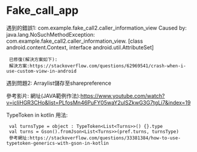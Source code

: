 # Fake_call_app
遇到的錯誤1:
com.example.fake_call2.caller_information_view
     Caused by: java.lang.NoSuchMethodException: com.example.fake_call2.caller_information_view.<init> [class android.content.Context, interface android.util.AttributeSet]
     
     已修復(解決方案如下):
     解決方案:https://stackoverflow.com/questions/62969541/crash-when-i-use-custom-view-in-android
遇到問題2:
Arraylist儲存至sharepreference
     
參考影片:
     網址(JAVA範例作法):https://www.youtube.com/watch?v=jcliHGR3CHo&list=PLfosMn46PuFY05waY2ulSZkwG3G7tgLi7&index=19
     
TypeToken in kotlin 用法:
     
     val turnsType = object : TypeToken<List<Turns>>() {}.type
     val turns = Gson().fromJson<List<Turns>>(pref.turns, turnsType)
     參考網址:https://stackoverflow.com/questions/33381384/how-to-use-typetoken-generics-with-gson-in-kotlin
